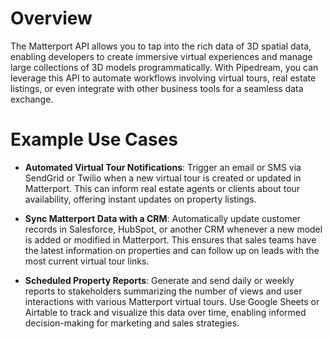 # Overview

The Matterport API allows you to tap into the rich data of 3D spatial data, enabling developers to create immersive virtual experiences and manage large collections of 3D models programmatically. With Pipedream, you can leverage this API to automate workflows involving virtual tours, real estate listings, or even integrate with other business tools for a seamless data exchange.

# Example Use Cases

- **Automated Virtual Tour Notifications**: Trigger an email or SMS via SendGrid or Twilio when a new virtual tour is created or updated in Matterport. This can inform real estate agents or clients about tour availability, offering instant updates on property listings.

- **Sync Matterport Data with a CRM**: Automatically update customer records in Salesforce, HubSpot, or another CRM whenever a new model is added or modified in Matterport. This ensures that sales teams have the latest information on properties and can follow up on leads with the most current virtual tour links.

- **Scheduled Property Reports**: Generate and send daily or weekly reports to stakeholders summarizing the number of views and user interactions with various Matterport virtual tours. Use Google Sheets or Airtable to track and visualize this data over time, enabling informed decision-making for marketing and sales strategies.
